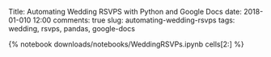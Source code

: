 Title: Automating Wedding RSVPS with Python and Google Docs
date: 2018-01-010 12:00
comments: true
slug: automating-wedding-rsvps
tags: wedding, rsvps, pandas, google-docs

{% notebook downloads/notebooks/WeddingRSVPs.ipynb cells[2:] %}
